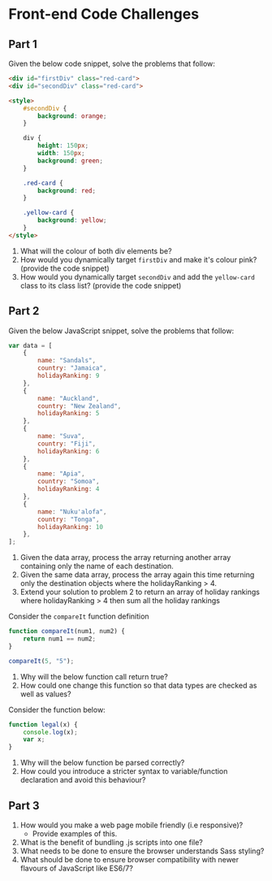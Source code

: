 # Front-end Code Challenges

## Part 1
Given the below code snippet, solve the problems that follow:

```html
<div id="firstDiv" class="red-card">
<div id="secondDiv" class="red-card">

<style>
    #secondDiv {
        background: orange;
    }

    div {
        height: 150px;
        width: 150px;
        background: green;
    }

    .red-card {
        background: red;
    }

    .yellow-card {
        background: yellow;
    }
</style>
```

1. What will the colour of both div elements be?
2. How would you dynamically target ```firstDiv``` and make it's colour pink? (provide the code snippet)
3. How would you dynamically target ```secondDiv``` and add the ```yellow-card``` class to its class list? (provide the code snippet)

## Part 2
Given the below JavaScript snippet, solve the problems that follow:

```javascript
var data = [
    {
        name: "Sandals",
        country: "Jamaica",
        holidayRanking: 9
    },
    {
        name: "Auckland",
        country: "New Zealand",
        holidayRanking: 5
    },
    {
        name: "Suva",
        country: "Fiji",
        holidayRanking: 6
    },
    {
        name: "Apia",
        country: "Somoa",
        holidayRanking: 4
    },
    {
        name: "Nuku'alofa",
        country: "Tonga",
        holidayRanking: 10
    },
];
```

1. Given the data array, process the array returning another array containing only the name of each destination.
2. Given the same data array, process the array again this time returning only the destination objects where the holidayRanking > 4.
3. Extend your solution to problem 2 to return an array of holiday rankings where holidayRanking > 4 then sum all the holiday rankings

Consider the ```compareIt``` function definition

```javascript
function compareIt(num1, num2) {
    return num1 == num2;
}

compareIt(5, "5");
```

1. Why will the below function call return true? 
2. How could one change this function so that data types are checked as well as values?

Consider the function below:

```javascript
function legal(x) {
    console.log(x);
    var x;
}
```

1. Why will the below function be parsed correctly? 
2. How could you introduce a stricter syntax to variable/function declaration and avoid this behaviour?

## Part 3
1. How would you make a web page mobile friendly (i.e responsive)? 
   * Provide examples of this.
2. What is the benefit of bundling .js scripts into one file? 
3. What needs to be done to ensure the browser understands Sass styling?
4. What should be done to ensure browser compatibility with newer flavours of JavaScript like ES6/7?
